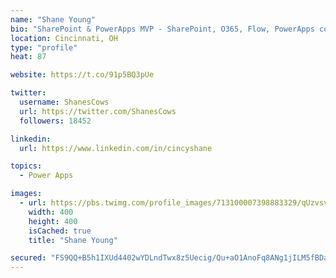 ```yaml
---
name: "Shane Young"
bio: "SharePoint & PowerApps MVP - SharePoint, O365, Flow, PowerApps consulting? @PowerApps911 | Pure Snark? You found it."
location: Cincinnati, OH
type: "profile"
heat: 87

website: https://t.co/91p5BQ3pUe

twitter:
  username: ShanesCows
  url: https://twitter.com/ShanesCows
  followers: 18452

linkedin:
  url: https://www.linkedin.com/in/cincyshane

topics:
  - Power Apps

images:
  - url: https://pbs.twimg.com/profile_images/713100007398883329/qUzvsvQ3_400x400.jpg
    width: 400
    height: 400
    isCached: true
    title: "Shane Young"

secured: "FS9QQ+B5h1IXUd4402wYDLndTwx8z5Uecig/Qu+aO1AnoFq8ANg1jILM5fBDa6eUGEauWckz9PK0XWWSq/e/1Hvrs7vhFsioOOamdpM8ZZ2DF6f/oz5cn1no/2HTTh/FxuIQ46le8SeTP4nk/b0TM8LgrKjfKKbRVMcRvdK0d2rPFIFSu5kRF0+pG8deOgkXCWpqpj+/qizFe4ObqoSxHC22Uex5q2iL8jcnYB+LfOLWwK1IbfnBZC6Wm3bDR0PUrPVJCnQvu6wWqnuVQG8+m+GOxmFqWWhxWIFDEFUlqfCHCQ7KWm1wH97Xm/WCDoCK1N1op4JJhBFzZq9EMjh2Ax0ZS1uq49UFyxp73ZYWhop+apGeWokcwVrQDR+PSWTpB5woVgx8pMIovu4iLRNWu5ujMmNorO40NZFfhXYV5MI=;6JpyMMKpY8p79h/ESOFmew=="
---
```


